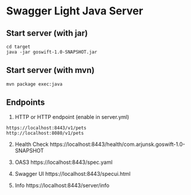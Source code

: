 # Swagger Light Java Server

## Start server (with jar)
```
cd target
java -jar goswift-1.0-SNAPSHOT.jar
```
## Start server (with mvn)
```
mvn package exec:java
```

## Endpoints
1. HTTP or HTTP endpoint (enable in server.yml)
```
https://localhost:8443/v1/pets 
http://localhost:8080/v1/pets
```

2. Health Check
https://localhost:8443/health/com.arjunsk.goswift-1.0-SNAPSHOT

3. OAS3 
https://localhost:8443/spec.yaml

4. Swagger UI
https://localhost:8443/specui.html

5. Info
https://localhost:8443/server/info
